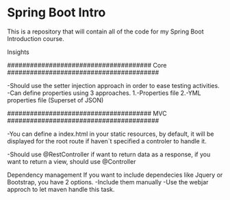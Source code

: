 # Spring Boot Intro

This is a repository that will contain all of the code for my Spring Boot Introduction course.


Insights

######################################    Core       ########################################

-Should use the setter injection approach in order to ease testing activities.
-Can define properties using 3 approaches.
     1.-Properties file
     2.-YML properties file (Superset of JSON)
     


######################################    MVC       ########################################

-You can define a index.html in your static resources, by default, it will be displayed for the root route if haven`t    specified a controler to handle it.

-Should use @RestController if want to return data as a response, if you want to return a view, should use @Controller

Dependency management
If you want to include dependecies like Jquery or Bootstrap, you have 2 options.
    -Include them manually
    -Use the webjar approch to let maven handle this task.
    





